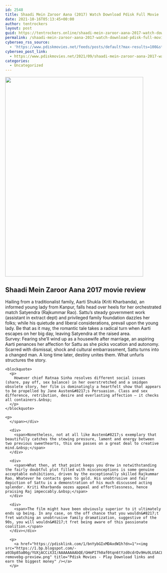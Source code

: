 ```yaml
---
id: 2548
title: Shaadi Mein Zaroor Aana (2017) Watch Download Pdisk Full Movie
date: 2021-10-16T05:13:45+00:00
author: tentrockers
layout: post
guid: https://tentrockers.online/shaadi-mein-zaroor-aana-2017-watch-download-pdisk-full-movie/
permalink: /shaadi-mein-zaroor-aana-2017-watch-download-pdisk-full-movie/
cyberseo_rss_source:
  - 'https://www.pdiskmovies.net/feeds/posts/default?max-results=100&start-index=401'
cyberseo_post_link:
  - https://www.pdiskmovies.net/2021/09/shaadi-mein-zaroor-aana-2017-watch.html
categories:
  - Uncategorized
---
```

<div class="separator">
  <a href="https://1.bp.blogspot.com/-nqpPJ133daw/YUYDrzHFgeI/AAAAAAAAbRA/ra5oM69oTpQkDVLlpjzS5rkwuw1w8HgcwCLcBGAsYHQ/s1512/Shaadi%2BMein%2BZaroor%2BAana%2B%25282017%2529%2BWatch%2BDownload%2BPdisk%2BFull%2BMovie.jpg" imageanchor="1"><img loading="lazy" border="0" data-original-height="1512" data-original-width="1050" height="640" src="https://1.bp.blogspot.com/-nqpPJ133daw/YUYDrzHFgeI/AAAAAAAAbRA/ra5oM69oTpQkDVLlpjzS5rkwuw1w8HgcwCLcBGAsYHQ/w444-h640/Shaadi%2BMein%2BZaroor%2BAana%2B%25282017%2529%2BWatch%2BDownload%2BPdisk%2BFull%2BMovie.jpg" width="444" /></a>
</div>



## Shaadi Mein Zaroor Aana 2017 movie review

<div>
  <div>
    <span>Hailing from a traditionalist family, Aarti Shukla (Kriti Kharbanda), an informed young lady from Kanpur, falls head over heels for her orchestrated match Satyendra (Rajkummar Rao). Sattu&#8217;s steady government work (assistant in extract dept) and privileged family foundation dazzles her folks; while his quietude and liberal considerations, prevail upon the young lady. Be that as it may, the romantic tale takes a radical turn when Aarti escapes on her big day, leaving Satyendra at the raised area.&nbsp;</span>
  </div>
  
  <div>
    <span>Survey: Fearing she&#8217;ll wind up as a housewife after marriage, an aspiring Aarti penances her affection for Sattu as she picks vocation and autonomy. Scarred with dismissal, shock and cultural embarrassment, Sattu turns into a changed man. A long time later, destiny unites them. What unfurls structures the story.&nbsp;</span>
  </div>
  
  <div>
    <span></p> 
    
    <blockquote>
      <p>
        However chief Ratnaa Sinha resolves different social issues (share, pay off, sex balance) in her overstretched and a smidgen obsolete story, her film is dominatingly a heartfelt show that appears to be propelled by Jane Austen&#8217;s Persuasion. Class and sex difference, retribution, desire and everlasting affection – it checks all containers.&nbsp;
      </p>
    </blockquote>
    
    <p>
      </span></div> 
      
      <div>
        <span>Nonetheless, not at all like Austen&#8217;s exemplary that beautifully catches the stewing pressure, lament and energy between two previous sweethearts, this one passes on a great deal to creative mind.&nbsp;</span>
      </div>
      
      <div>
        <span>What then, at that point keeps you drew in notwithstanding the fairly doubtful plot filled with misconceptions is some genuine acceptable exhibitions, driven by the exceptionally skilled Rajkummar Rao. Whatever he contacts goes to gold. His unobtrusive and fair depiction of Sattu is a demonstration of his much discussed acting splendor. Kriti Kharbanda oozes appeal and effortlessness, hence praising Raj impeccably.&nbsp;</span>
      </div>
      
      <div>
        <span>The film might have been obviously superior to it ultimately ends up being. In any case, on the off chance that you wouldn&#8217;t fret watching an unobtrusive family dramatization, suggestive of the 90s, you will wouldn&#8217;t fret being aware of this passionate coalition.</span>
      </div></div> 
      
      <p>
        <a href="https://pdisklink.com/1/bnYybGIxMDAxdW1h?dn=1"><img src="https://1.bp.blogspot.com/-a93bp85aB6g/YUXjACCiX3I/AAAAAAAAbQE/GHmPI7h0af0tqn6tYzd0cdrDv9Hu9LUSACLcBGAsYHQ/s16000/Play_it_New-removebg-preview.png" title="Pdisk Movies - Play Download links and earn the biggest money" /></a>
      </p>